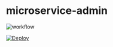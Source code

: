 # microservice-admin
![workflow](https://img.shields.io/github/workflow/status/fcobello/microservice-admin/Java%20CI%20with%20Maven)

[![Deploy](https://www.herokucdn.com/deploy/button.svg)](https://heroku.com/deploy)
